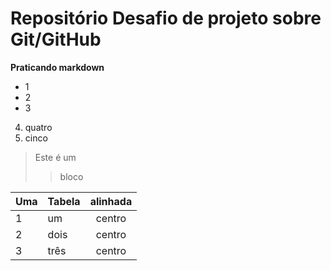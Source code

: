 # Repositório Desafio de projeto sobre Git/GitHub
**Praticando markdown**

* 1
* 2
* 3
4. quatro
5. cinco

> Este é um
>> bloco

Uma | Tabela | alinhada
--- | ------ | :--------:
1   | um     | centro
2   | dois   | centro
3   | três   | centro
